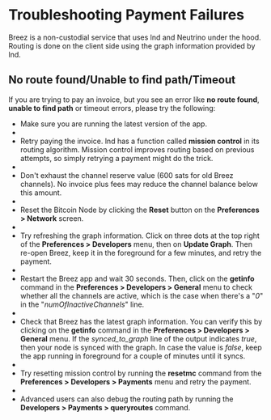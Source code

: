 # Troubleshooting Payment Failures

Breez is a non-custodial service that uses lnd and Neutrino under the hood.
Routing is done on the client side using the graph information provided by lnd. 

## No route found/Unable to find path/Timeout
If you are trying to pay an invoice, but you see an error like **no route found**, **unable to find path** or timeout errors, please try the following:
* Make sure you are running the latest version of the app.
* 
* Retry paying the invoice. lnd has a function called **mission control** in its routing algorithm. Mission control improves routing based on previous attempts, so simply retrying a payment might do the trick. 
* 
* Don't exhaust the channel reserve value (600 sats for old Breez channels). No invoice plus fees may  reduce the channel balance below this amount.
* 
* Reset the Bitcoin Node by clicking the **Reset** button on the **Preferences > Network** screen.
* 
* Try refreshing the graph information. Click on three dots at the top right of the **Preferences > Developers** menu, then on **Update Graph**. Then re-open Breez, keep it in the foreground for a few minutes, and retry the payment. 
* 
* Restart the Breez app and wait 30 seconds. Then, click on the **getinfo** command in the **Preferences > Developers > General** menu to check whether all the channels are active, which is the case when there's a "_0_" in the "_numOfInactiveChannels_" line.
* 
* Check that Breez has the latest graph information. You can verify this by clicking on the  **getinfo** command in the **Preferences > Developers > General** menu. If the _synced_to_graph_ line of the output indicates _true_, then your node is synced with the graph. In case the value is _false_, keep the app running in foreground for a couple of minutes until it syncs.
* 
* Try resetting mission control by running the **resetmc** command from the **Preferences > Developers > Payments** menu and retry the payment.   
* 
* Advanced users can also debug the routing path by running the **Developers > Payments > queryroutes** command. 
